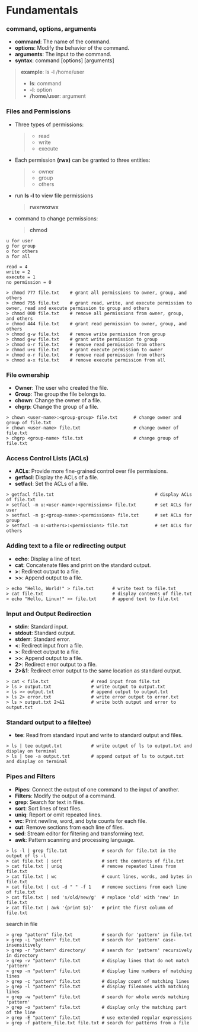 # Fundamentals

### command, options, arguments

- **command**: The name of the command.
- **options**: Modify the behavior of the command.
- **arguments**: The input to the command.
- **syntax**: command [options] [arguments]

> **example**: ls -l /home/user
> - **ls**: command
> - **-l**: option
> - **/home/user**: argument

### Files and Permissions
- Three types of permissions: 
  > - read 
  > - write
  > - execute
- Each permission **(rwx)** can be granted to three entities:
  > - owner
  > - group
  > - others
- run **ls -l** to view file permissions
  > **rwxrwxrwx**
- command to change permissions:
  > **chmod**
````text
u for user
g for group
o for others
a for all

read = 4
write = 2
execute = 1
no permission = 0

> chmod 777 file.txt    # grant all permissions to owner, group, and others
> chmod 755 file.txt    # grant read, write, and execute permission to owner, read and execute permission to group and others
> chmod 000 file.txt    # remove all permissions from owner, group, and others
> chmod 444 file.txt    # grant read permission to owner, group, and others
> chmod g-w file.txt    # remove write permission from group
> chmod g+w file.txt    # grant write permission to group
> chmod o-r file.txt    # remove read permission from others
> chmod u+x file.txt    # grant execute permission to owner
> chmod o-r file.txt    # remove read permission from others
> chmod a-x file.txt    # remove execute permission from all
````

### File ownership
- **Owner**: The user who created the file.
- **Group**: The group the file belongs to.
- **chown**: Change the owner of a file.
- **chgrp**: Change the group of a file.
````text
> chown <user-name>:<group-group> file.txt      # change owner and group of file.txt
> chown <user-name> file.txt                    # change owner of file.txt
> chgrp <group-name> file.txt                   # change group of file.txt
````

### Access Control Lists (ACLs)
- **ACLs**: Provide more fine-grained control over file permissions.
- **getfacl**: Display the ACLs of a file.
- **setfacl**: Set the ACLs of a file.
````text
> getfacl file.txt                                      # display ACLs of file.txt
> setfacl -m u:<user-name>:<permissions> file.txt       # set ACLs for user
> setfacl -m g:<group-name>:<permissions> file.txt      # set ACLs for group
> setfacl -m o:<others>:<permissions> file.txt          # set ACLs for others
````

### Adding text to a file or redirecting output
- **echo**: Display a line of text.
- **cat**: Concatenate files and print on the standard output.
- **>**: Redirect output to a file.
- **>>**: Append output to a file.
````text
> echo "Hello, World!" > file.txt       # write text to file.txt
> cat file.txt                          # display contents of file.txt
> echo "Hello, Linux!" >> file.txt      # append text to file.txt
````

### Input and Output Redirection
- **stdin**: Standard input.
- **stdout**: Standard output.
- **stderr**: Standard error.
- **<**: Redirect input from a file.
- **>**: Redirect output to a file.
- **>>**: Append output to a file.
- **2>**: Redirect error output to a file.
- **2>&1**: Redirect error output to the same location as standard output.
````text
> cat < file.txt                # read input from file.txt
> ls > output.txt               # write output to output.txt
> ls >> output.txt              # append output to output.txt
> ls 2> error.txt               # write error output to error.txt
> ls > output.txt 2>&1          # write both output and error to output.txt
````
### Standard output to a file(tee)
- **tee**: Read from standard input and write to standard output and files.
````text
> ls | tee output.txt           # write output of ls to output.txt and display on terminal
> ls | tee -a output.txt        # append output of ls to output.txt and display on terminal
````


### Pipes and Filters
- **Pipes**: Connect the output of one command to the input of another.
- **Filters**: Modify the output of a command.
- **grep**: Search for text in files.
- **sort**: Sort lines of text files.
- **uniq**: Report or omit repeated lines.
- **wc**: Print newline, word, and byte counts for each file.
- **cut**: Remove sections from each line of files.
- **sed**: Stream editor for filtering and transforming text.
- **awk**: Pattern scanning and processing language.
````text
> ls -l | grep file.txt             # search for file.txt in the output of ls -l
> cat file.txt | sort               # sort the contents of file.txt
> cat file.txt | uniq               # remove repeated lines from file.txt
> cat file.txt | wc                 # count lines, words, and bytes in file.txt
> cat file.txt | cut -d " " -f 1    # remove sections from each line of file.txt
> cat file.txt | sed 's/old/new/g'  # replace 'old' with 'new' in file.txt
> cat file.txt | awk '{print $1}'   # print the first column of file.txt
````  


search in file
````text
> grep "pattern" file.txt           # search for 'pattern' in file.txt
> grep -i "pattern" file.txt        # search for 'pattern' case-insensitively
> grep -r "pattern" directory/      # search for 'pattern' recursively in directory
> grep -v "pattern" file.txt        # display lines that do not match 'pattern'
> grep -n "pattern" file.txt        # display line numbers of matching lines
> grep -c "pattern" file.txt        # display count of matching lines
> grep -l "pattern" file.txt        # display filenames with matching lines
> grep -w "pattern" file.txt        # search for whole words matching 'pattern'
> grep -o "pattern" file.txt        # display only the matching part of the line
> grep -E "pattern" file.txt        # use extended regular expressions
> grep -f pattern_file.txt file.txt # search for patterns from a file
````
